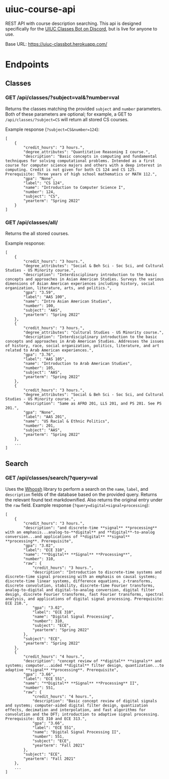 # uiuc-course-api
REST API with course description searching. This api is designed specifically for the [UIUC Classes Bot on Discord](https://github.com/timot3/uiuc-classes-bot), but is live for anyone to use.

Base URL: https://uiuc-classbot.herokuapp.com/

# Endpoints

## Classes


### GET /api/classes/?subject=val&?number=val

Returns the classes matching the provided `subject` and `number` parameters.
Both of these parameters are optional; for example, a GET to `/api/classes/?subject=CS` will return all stored CS courses.

Example response (`?subject=CS&number=124`):
```
[
    {
        "credit_hours": "3 hours.",
        "degree_attributes": "Quantitative Reasoning I course.",
        "description": "Basic concepts in computing and fundamental techniques for solving computational problems. Intended as a first course for computer science majors and others with a deep interest in computing. Credit is not given for both CS 124 and CS 125. Prerequisite: Three years of high school mathematics or MATH 112.",
        "gpa": "None",
        "label": "CS 124",
        "name": "Introduction to Computer Science I",
        "number": 124,
        "subject": "CS",
        "yearterm": "Spring 2022"
    }
]
```

### GET /api/classes/all/

Returns the all stored courses.

Example response:
```
[
    {
        "credit_hours": "3 hours.",
        "degree_attributes": "Social & Beh Sci - Soc Sci, and Cultural Studies - US Minority course.",
        "description": "Interdisciplinary introduction to the basic concepts and approaches in Asian American Studies. Surveys the various dimensions of Asian American experiences including history, social organization, literature, arts, and politics.",
        "gpa": "3.59",
        "label": "AAS 100",
        "name": "Intro Asian American Studies",
        "number": 100,
        "subject": "AAS",
        "yearterm": "Spring 2022"
    },
    {
        "credit_hours": "3 hours.",
        "degree_attributes": "Cultural Studies - US Minority course.",
        "description": "Interdisciplinary introduction to the basic concepts and approaches in Arab American Studies. Addresses the issues of history, race, social organization, politics, literature, and art related to Arab American experiences.",
        "gpa": "3.76",
        "label": "AAS 105",
        "name": "Introduction to Arab American Studies",
        "number": 105,
        "subject": "AAS",
        "yearterm": "Spring 2022"
    },
    {
        "credit_hours": "3 hours.",
        "degree_attributes": "Social & Beh Sci - Soc Sci, and Cultural Studies - US Minority course.",
        "description": "Same as AFRO 201, LLS 201, and PS 201. See PS 201.",
        "gpa": "None",
        "label": "AAS 201",
        "name": "US Racial & Ethnic Politics",
        "number": 201,
        "subject": "AAS",
        "yearterm": "Spring 2022"
    },
    ...
]
```


## Search

### GET /api/classes/search/?query=val

Uses the [Whoosh](https://whoosh.readthedocs.io/en/latest/) library to perform a search on the `name`, `label`, 
and `description` fields of the database based on the provided query. Returns the relevant found text markdownified.
Also returns the original entry under the `raw` field.
Example response (`?query=digital+signal+processing`):
```
[
    {
        "credit_hours": "3 hours.",
        "description": "and discrete-time **signal** **processing** with an emphasis...analog-to-**digital** and **digital**-to-analog conversion...and applications of **digital** **signal** **processing**. Prerequisite",
        "gpa": "3.02",
        "label": "ECE 310",
        "name": "**Digital** **Signal** **Processing**",
        "number": 310,
        "raw": {
            "credit_hours": "3 hours.",
            "description": "Introduction to discrete-time systems and discrete-time signal processing with an emphasis on causal systems; discrete-time linear systems, difference equations, z-transforms, discrete convolution, stability, discrete-time Fourier transforms, analog-to-digital and digital-to-analog conversion, digital filter design, discrete Fourier transforms, fast Fourier transforms, spectral analysis, and applications of digital signal processing. Prerequisite: ECE 210.",
            "gpa": "3.02",
            "label": "ECE 310",
            "name": "Digital Signal Processing",
            "number": 310,
            "subject": "ECE",
            "yearterm": "Spring 2022"
        },
        "subject": "ECE",
        "yearterm": "Spring 2022"
    },
    {
        "credit_hours": "4 hours.",
        "description": "concept review of **digital** **signals** and systems; computer...aided **digital** filter design, quantization...to adaptive **signal** **processing**. Prerequisite",
        "gpa": "3.66",
        "label": "ECE 551",
        "name": "**Digital** **Signal** **Processing** II",
        "number": 551,
        "raw": {
            "credit_hours": "4 hours.",
            "description": "Basic concept review of digital signals and systems; computer-aided digital filter design, quantization effects, decimation and interpolation, and fast algorithms for convolution and the DFT; introduction to adaptive signal processing. Prerequisite: ECE 310 and ECE 313.",
            "gpa": "3.66",
            "label": "ECE 551",
            "name": "Digital Signal Processing II",
            "number": 551,
            "subject": "ECE",
            "yearterm": "Fall 2021"
        },
        "subject": "ECE",
        "yearterm": "Fall 2021"
    },
    ...
]
```
